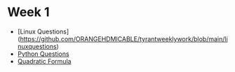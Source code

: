 # Week 1
- [Linux Questions] (https://github.com/ORANGEHDMICABLE/tyrantweeklywork/blob/main/linuxquestions)
- [Python Questions](https://github.com/ORANGEHDMICABLE/tyrantweeklywork/blob/main/pythonquestions)
- [Quadratic Formula](https://github.com/ORANGEHDMICABLE/tyrantweeklywork/blob/main/quadraticforumuler.py)
